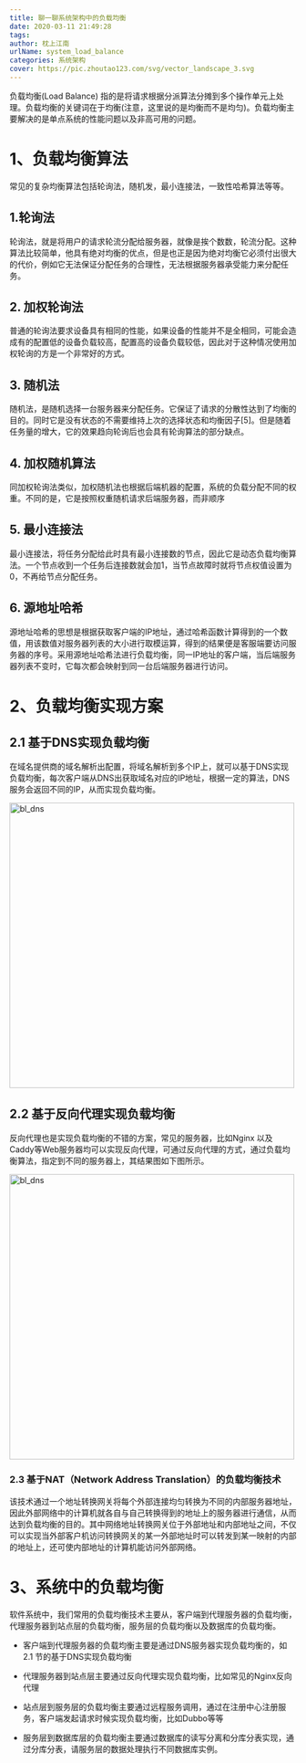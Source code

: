 ```yaml
---
title: 聊一聊系统架构中的负载均衡
date: 2020-03-11 21:49:28
tags:
author: 枕上江南
urlName: system_load_balance
categories: 系统架构
cover: https://pic.zhoutao123.com/svg/vector_landscape_3.svg
---
```


负载均衡(Load Balance) 指的是将请求根据分派算法分摊到多个操作单元上处理。负载均衡的关键词在于均衡(注意，这里说的是均衡而不是均匀)。负载均衡主要解决的是单点系统的性能问题以及非高可用的问题。<br />

<!--more-->

# 1、负载均衡算法
常见的复杂均衡算法包括轮询法，随机发，最小连接法，一致性哈希算法等等。

## 1.轮询法

轮询法，就是将用户的请求轮流分配给服务器，就像是挨个数数，轮流分配。这种算法比较简单，他具有绝对均衡的优点，但是也正是因为绝对均衡它必须付出很大的代价，例如它无法保证分配任务的合理性，无法根据服务器承受能力来分配任务。<br />

## 2. 加权轮询法

普通的轮询法要求设备具有相同的性能，如果设备的性能并不是全相同，可能会造成有的配置低的设备负载较高，配置高的设备负载较低，因此对于这种情况使用加权轮询的方是一个非常好的方式。<br />

## 3. 随机法

随机法，是随机选择一台服务器来分配任务。它保证了请求的分散性达到了均衡的目的。同时它是没有状态的不需要维持上次的选择状态和均衡因子[5]。但是随着任务量的增大，它的效果趋向轮询后也会具有轮询算法的部分缺点。<br />

## 4. 加权随机算法

同加权轮询法类似，加权随机法也根据后端机器的配置，系统的负载分配不同的权重。不同的是，它是按照权重随机请求后端服务器，而非顺序    <br />

##  5. 最小连接法

最小连接法，将任务分配给此时具有最小连接数的节点，因此它是动态负载均衡算法。一个节点收到一个任务后连接数就会加1，当节点故障时就将节点权值设置为0，不再给节点分配任务。<br />

## 6. 源地址哈希

源地址哈希的思想是根据获取客户端的IP地址，通过哈希函数计算得到的一个数值，用该数值对服务器列表的大小进行取模运算，得到的结果便是客服端要访问服务器的序号。采用源地址哈希法进行负载均衡，同一IP地址的客户端，当后端服务器列表不变时，它每次都会映射到同一台后端服务器进行访问。<br />

# 2、负载均衡实现方案

## 2.1 基于DNS实现负载均衡
在域名提供商的域名解析出配置，将域名解析到多个IP上，就可以基于DNS实现负载均衡，每次客户端从DNS出获取域名对应的IP地址，根据一定的算法，DNS服务会返回不同的IP，从而实现负载均衡。<br />


<img src="https://pic.zhoutao123.com/bl-dns.png" alt="bl_dns" width="500px"/>


## 2.2 基于反向代理实现负载均衡
反向代理也是实现负载均衡的不错的方案，常见的服务器，比如Nginx 以及Caddy等Web服务器均可以实现反向代理，可通过反向代理的方式，通过负载均衡算法，指定到不同的服务器上，其结果图如下图所示。<br />

<img src="https://pic.zhoutao123.com/bl-proxy.png" alt="bl_dns" width="500px">


### 2.3 基于NAT（Network Address Translation）的负载均衡技术
该技术通过一个地址转换网关将每个外部连接均匀转换为不同的内部服务器地址，因此外部网络中的计算机就各自与自己转换得到的地址上的服务器进行通信，从而达到负载均衡的目的。其中网络地址转换网关位于外部地址和内部地址之间，不仅可以实现当外部客户机访问转换网关的某一外部地址时可以转发到某一映射的内部的地址上，还可使内部地址的计算机能访问外部网络。


# 3、系统中的负载均衡

软件系统中，我们常用的负载均衡技术主要从，客户端到代理服务器的负载均衡，代理服务器到站点层的负载均衡，服务层的负载均衡以及数据库的负载均衡。<br />

- 客户端到代理服务器的负载均衡主要是通过DNS服务器实现负载均衡的，如2.1 节的基于DNS实现负载均衡

+ 代理服务器到站点层主要通过反向代理实现负载均衡，比如常见的Nginx反向代理

+ 站点层到服务层的负载均衡主要通过远程服务调用，通过在注册中心注册服务，客户端发起请求时候实现负载均衡，比如Dubbo等等

+ 服务层到数据库层的负载均衡主要通过数据库的读写分离和分库分表实现，通过分库分表，请服务层的数据处理执行不同数据库实例。




